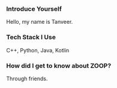 ### Introduce Yourself
Hello, my name is Tanveer.

### Tech Stack I Use
C++, Python, Java, Kotlin

### How did I get to know about ZOOP?
Through friends. 
